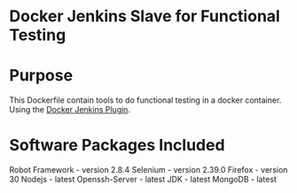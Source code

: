 Docker Jenkins Slave for Functional Testing
===========================================

Purpose
=======
This Dockerfile contain tools to do functional testing in a docker container.
Using the [Docker Jenkins Plugin](https://wiki.jenkins-ci.org/display/JENKINS/Docker+Plugin).


Software Packages Included
==========================
Robot Framework - version 2.8.4
Selenium - version 2.39.0
Firefox - version 30
Nodejs - latest
Openssh-Server - latest
JDK - latest
MongoDB - latest
